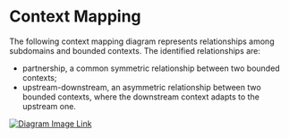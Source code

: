 # Context Mapping

The following context mapping diagram represents relationships among subdomains and bounded contexts. The identified relationships are:

* partnership, a common symmetric relationship between two bounded contexts;
* upstream-downstream, an asymmetric relationship between two bounded contexts, where the downstream context adapts to the upstream one.

[![Diagram Image Link](https://tinyurl.com/2qwlc5xu)](https://tinyurl.com/2qwlc5xu)<!--![Diagram Image Link](./context-mapping.puml)-->